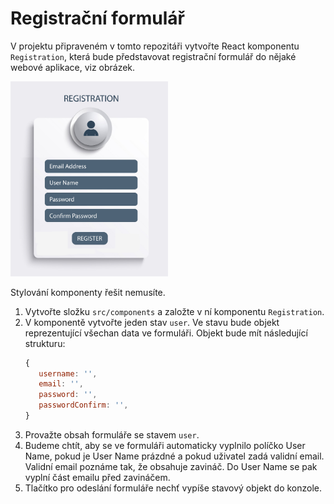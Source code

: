 # Registrační formulář

V projektu připraveném v tomto repozitáři vytvořte React komponentu `Registration`, která bude představovat registrační formulář do nějaké webové aplikace, viz obrázek.

<img src="zadani/registrace.png" alt="Formulář" width="50%" height="auto" />

Stylování komponenty řešit nemusíte.

1. Vytvořte složku `src/components` a založte v ní komponentu `Registration`. 
1. V komponentě vytvořte jeden stav `user`. Ve stavu bude objekt reprezentující všechan data ve formuláři. Objekt bude mít následující strukturu:
   ```js
   {
      username: '',
      email: '',
      password: '',
      passwordConfirm: '',
   }
   ```
1. Provažte obsah formuláře se stavem `user`.
1. Budeme chtít, aby se ve formuláři automaticky vyplnilo políčko User Name, pokud je User Name prázdné a pokud uživatel zadá validní email. Validní email poznáme tak, že obsahuje zavináč. Do User Name se pak vyplní část emailu před zavináčem. 
1. Tlačítko pro odeslání formuláře nechť vypíše stavový objekt do konzole. 